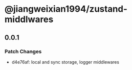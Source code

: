 # @jiangweixian1994/zustand-middlwares

## 0.0.1

### Patch Changes

- d4e76af: local and sync storage, logger middlewares

